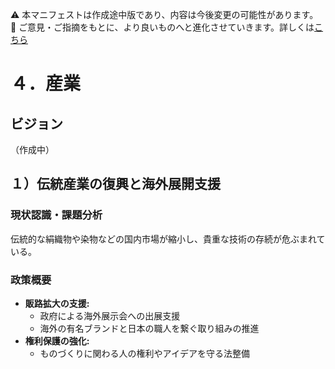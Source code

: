 ⚠️ 本マニフェストは作成途中版であり、内容は今後変更の可能性があります。  
💬 ご意見・ご指摘をもとに、より良いものへと進化させていきます。詳しくは[こちら](README.md#このマニフェスト自身もみんなの知恵を集めて改善していきます)

# ４．産業

## ビジョン

（作成中）

## １）伝統産業の復興と海外展開支援

### 現状認識・課題分析

伝統的な絹織物や染物などの国内市場が縮小し、貴重な技術の存続が危ぶまれている。

### 政策概要

*   **販路拡大の支援:**
    *   政府による海外展示会への出展支援
    *   海外の有名ブランドと日本の職人を繋ぐ取り組みの推進
*   **権利保護の強化:**
    *   ものづくりに関わる人の権利やアイデアを守る法整備